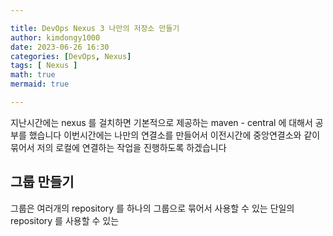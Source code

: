 ```yaml
---

title: DevOps Nexus 3 나만의 저장소 만들기
author: kimdongy1000
date: 2023-06-26 16:30
categories: [DevOps, Nexus]
tags: [ Nexus ]
math: true
mermaid: true

---
```


지난시간에는 nexus 를 걸치하면 기본적으로 제공하는 maven - central 에 대해서 공부를 했습니다 이번시간에는 나만의 연결소를 만들어서 이전시간에 중앙연결소와 같이 묶어서 
저의 로컬에 연결하는 작업을 진행하도록 하겠습니다 

## 그룹 만들기 

그룹은 여러개의 repository 를 하나의 그룹으로 묶어서 사용할 수 있는 단일의 repository 를 사용할 수 있는 

